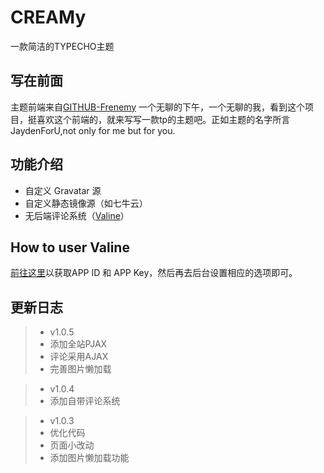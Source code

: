 # CREAMy
一款简洁的TYPECHO主题
## 写在前面
主题前端来自[GITHUB-Frenemy](https://github.com/JaxsonWang/Frenemy "GITHUB-Frenemy")
一个无聊的下午，一个无聊的我，看到这个项目，挺喜欢这个前端的，就来写写一款tp的主题吧。正如主题的名字所言JaydenForU,not only for me but for you.

## 功能介绍
- 自定义 Gravatar 源
- 自定义静态镜像源（如七牛云）
- 无后端评论系统（[Valine](https://valine.js.org/ "Valine")）

## How to user Valine
[前往这里](https://valine.js.org/quickstart.html "Click Here")以获取APP ID 和 APP Key，然后再去后台设置相应的选项即可。

## 更新日志
> * v1.0.5
> * 添加全站PJAX
> * 评论采用AJAX
> * 完善图片懒加载

> * v1.0.4
> * 添加自带评论系统

> * v1.0.3
> * 优化代码
> * 页面小改动
> * 添加图片懒加载功能
